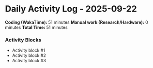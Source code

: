 # Daily Activity Log - 2025-09-22

**Coding (WakaTime):** 51 minutes
**Manual work (Research/Hardware):** 0 minutes
**Total Time:** 51 minutes

### Activity Blocks
- Activity block #1
- Activity block #2
- Activity block #3
